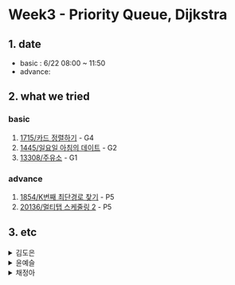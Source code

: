 # Week3 - Priority Queue, Dijkstra

## 1. date
- basic : 6/22 08:00 ~ 11:50
- advance: 

## 2. what we tried
### basic   
1. [1715/카드 정렬하기](https://www.acmicpc.net/problem/1715) - G4
2. [1445/일요일 아침의 데이트](https://www.acmicpc.net/problem/1445) - G2
3. [13308/주유소](https://www.acmicpc.net/problem/13308) - G1

### advance   
1. [1854/K번째 최단경로 찾기](https://www.acmicpc.net/problem/1854) - P5   
2. [20136/멀티탭 스케줄링 2](https://www.acmicpc.net/problem/20136) - P5

## 3. etc
<details>
<summary>김도은</summary>
<div markdown="1">       

1. [1445] 일요일 아침의 데이트 
	* 우선순위 큐에서 확인한 것을 pop하지 않아 틀림
	* 쓰레기 주변 지역에 수를 부여할 때 아무것도 없는 지역에만 부여해야 하는데 조건을 잘못 설정함

</div>
</details>
<details>
<summary>윤예슬</summary>
<div markdown="1">       



</div>
</details>

<details>
<summary>채정아</summary>
<div markdown="1">       

1. [13308] 주유소 
	* 각 도시 별 주유소 금액 중 최소를 우선순위 큐에 넣지 않고 이미 지나온 도시 번호를 넣어서 틀렸음
2. [1854] k번째 최단경로 찾기   
	* 거리를 저장하는 큐를 우선순위 큐로 하지 않고 k번째 원소에 접근해 답을 찾으려 해서 틀렸음  
</div>
</details>
